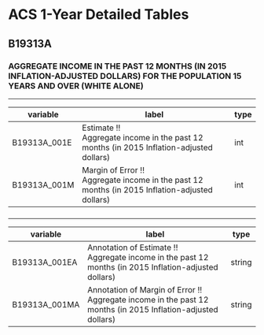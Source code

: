 # ACS 1-Year Detailed Tables

## B19313A

### AGGREGATE INCOME IN THE PAST 12 MONTHS (IN 2015 INFLATION-ADJUSTED DOLLARS) FOR THE POPULATION 15 YEARS AND OVER (WHITE ALONE)

___

| variable | label | type |
| ----- | ----- | ----- |
| B19313A_001E | Estimate !!<br>Aggregate income in the past 12 months (in 2015 Inflation-adjusted dollars) | int |
| B19313A_001M | Margin of Error !!<br>Aggregate income in the past 12 months (in 2015 Inflation-adjusted dollars) | int |
### 

___

| variable | label | type |
| ----- | ----- | ----- |
| B19313A_001EA | Annotation of Estimate !!<br>Aggregate income in the past 12 months (in 2015 Inflation-adjusted dollars) | string |
| B19313A_001MA | Annotation of Margin of Error !!<br>Aggregate income in the past 12 months (in 2015 Inflation-adjusted dollars) | string |


